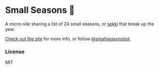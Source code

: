 # Small Seasons 🍃

A micro-site sharing a list of 24 small seasons, or [sekki](https://www.lang.nagoya-u.ac.jp/~matsuoka/24-sekki.html) that break up the year.

[Check out the site](https://smallseasons.guide) for more info, or follow [@smallseasonsbot](https://twitter.com/smallseasonsbot).

### License

MIT
